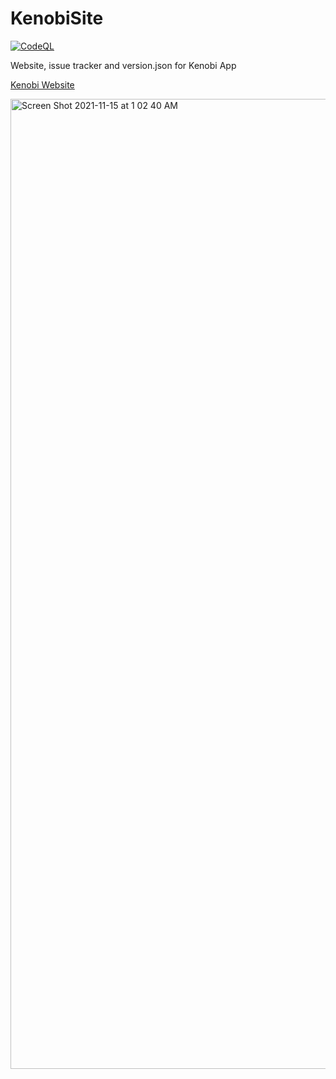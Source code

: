 # KenobiSite 
[![CodeQL](https://github.com/Aayush9029/KenobiSite/actions/workflows/codeql-analysis.yml/badge.svg?branch=main)](https://github.com/Aayush9029/KenobiSite/actions/workflows/codeql-analysis.yml)

Website, issue tracker and version.json for Kenobi App

[Kenobi Website](https://aayush9029.github.io/KenobiSite/)


<img width="1552" alt="Screen Shot 2021-11-15 at 1 02 40 AM" src="https://user-images.githubusercontent.com/43297314/141730429-5399ff4b-85be-429e-9065-1f35e94e7955.png">

